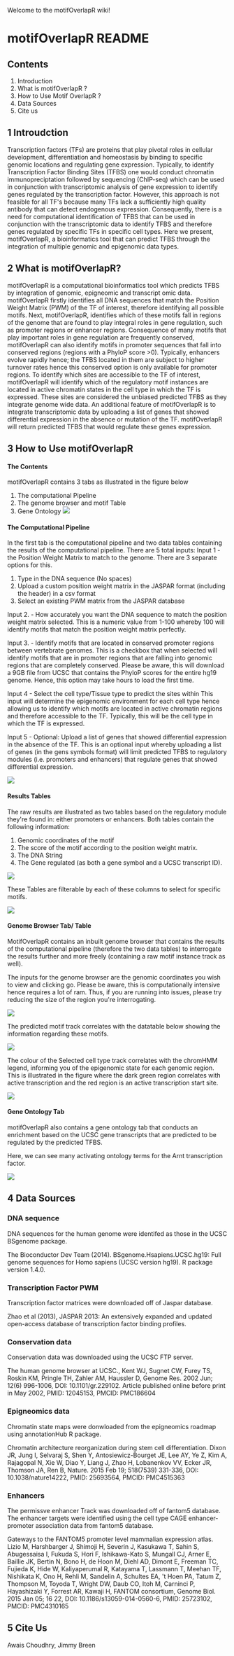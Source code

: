 
Welcome to the motifOverlapR wiki!
# motifOverlapR README 

## Contents
1. Introduction
2. What is motifOverlapR ?
3. How to Use Motif OverlapR ?
4. Data Sources
5. Cite us


## 1 Introudction
Transcription factors (TFs) are proteins that play pivotal roles in cellular development, differentiation and homeostasis by binding to specific genomic locations and regulating gene expression. Typically, to identify Transcription Factor Binding Sites (TFBS) one would conduct chromatin immunopreciptation followed by sequencing (ChIP-seq) which can be used in conjunction with transcriptomic analysis of gene expression to identify genes regulated by the transcription factor. However, this approach is not feasible for all TF's because many TFs lack a sufficiently high quality antibody that can detect endogenous expression. Consequently, there is a need for computational identification of TFBS that can be used in conjunction with the transcriptomic data to identify TFBS and therefore genes regulated by specific TFs in specific cell types. Here we present, motifOverlapR, a bioinformatics tool that can predict TFBS through the integration of multiple genomic and epigenomic data types.


## 2 What is motifOverlapR?
motifOverlapR is a computational bioinformatics tool which predicts TFBS by integration of genomic, epigneomic and transcript omic data. motifOverlapR firstly identifies all DNA sequences that match the Position Weight Matrix (PWM) of the TF of interest, therefore identifying all possible motifs. Next, motifOverlapR, identifies which of these motifs fall in regions of the genome that are found to play integral roles in gene regulation, such as promoter regions or enhancer regions. Consequence of many motifs that play important roles in gene regulation are frequently conserved, motifOverlapR can also identify motifs in promoter sequences that fall into conserved regions (regions with a PhyloP score >0). Typically, enhancers evolve rapidly hence; the TFBS located in them are subject to higher turnover rates hence this conserved option is only available for promoter regions. To identify which sites are accessible to the TF of interest, motifOverlapR will identify which of the regulatory motif instances are located in active chromatin states in the cell type in which the TF is expressed. These sites are considered the unbiased predicted TFBS as they integrate genome wide data. An additional feature of motifOverlapR is to integrate transcriptomic data by uploading a list of genes that showed differential expression in the absence or mutation of the TF. motifOverlapR will return predicted TFBS that would regulate these genes expression.

## 3 How to Use motifOverlapR

#### The Contents
motifOverlapR contains 3 tabs as illustrated in the figure below
1. The computational Pipeline
2. The genome browser and motif Table
3. Gene Ontology
![](https://raw.githubusercontent.com/awaisc/motifOverlapR/master/ImagesForReadMe/motifOverlapRLayout.jpg)

#### The Computational Pipeline
In the first tab is the computational pipeline and two data tables containing the results of the computational pipeline.
There are 5 total inputs:
Input 1 - the Position Weight Matrix to match to the genome. There are 3 separate options for this.
  1.	Type in the DNA sequence (No spaces)
  2.	Upload a custom position weight matrix in the JASPAR format (including the header) in a csv format
  3.	Select an existing PWM matrix from the JASPAR database


Input 2. - How accurately you want the DNA sequence to match the position weight matrix selected. This is a numeric value from 1-100 whereby 100 will identify motifs that match the position weight matrix perfectly.


Input 3. - Identify motifs that are located in conserved promoter regions between vertebrate genomes. This is a checkbox that when selected will identify motifs that are in promoter regions that are falling into genomic regions that are completely conserved.
Please be aware, this will download a 9GB file from UCSC that contains the PhyloP scores for the entire hg19 genome. Hence, this option may take hours to load the first time.


Input 4 - Select the cell type/Tissue type to predict the sites within This input will determine the epigenomic environment for each cell type hence allowing us to identify which motifs are located in active chromatin regions and therefore accessible to the TF. Typically, this will be the cell type in which the TF is expressed.


Input 5 - Optional: Upload a list of genes that showed differential expression in the absence of the TF. This is an optional input whereby uploading a list of genes (in the gens symbols format) will limit predicted TFBS to regulatory modules (i.e. promoters and enhancers) that regulate genes that showed differential expression.
  

![](https://raw.githubusercontent.com/awaisc/motifOverlapR/master/ImagesForReadMe/ComputationalTabResults.jpg)


#### Results Tables

The raw results are illustrated as two tables based on the regulatory module they're found in: either promoters or enhancers.
Both tables contain the following information:

1.	Genomic coordinates of the motif
2.	The score of the motif according to the position weight matrix.
3.	The DNA String
4.	The Gene regulated (as both a gene symbol and a UCSC transcript ID).


![](https://raw.githubusercontent.com/awaisc/motifOverlapR/master/ImagesForReadMe/ComputationalTabResults.jpg)


These Tables are filterable by each of these columns to select for specific motifs. 

![](https://raw.githubusercontent.com/awaisc/motifOverlapR/master/ImagesForReadMe/ComputationalTabResultsFilterAbility.jpg)


#### Genome Browser Tab/ Table

MotifOverlapR contains an inbuilt genome browser that contains the results of the computational pipeline (therefore the two data tables) to interrogate the results further and more freely (containing a raw motif instance track as well).

The inputs for the genome browser are the genomic coordinates you wish to view and clicking go. Please be aware, this is computationally intensive hence requires a lot of ram. Thus, if you are running into issues, please try reducing the size of the region you're interrogating.

![](https://raw.githubusercontent.com/awaisc/motifOverlapR/master/ImagesForReadMe/GenomeBrowserTabInputs.jpg)

The predicted motif track correlates with the datatable below showing the information regarding these motifs.

![](https://raw.githubusercontent.com/awaisc/motifOverlapR/master/ImagesForReadMe/GenomeBrowserTabPredictedSitesTable.jpg)

The colour of the Selected cell type track correlates with the chromHMM legend, informing you of the epigenomic state for each genomic region. This is illustrated in the figure where the dark green region correlates with active transcription and the red region is an active transcription start site.  

![](https://raw.githubusercontent.com/awaisc/motifOverlapR/master/ImagesForReadMe/GenomeBrowserTabChromHMMLegend.jpg)


#### Gene Ontology Tab

motifOverlapR also contains a gene ontology tab that conducts an enrichment based on the UCSC gene transcripts that are predicted to be regulated by the predicted TFBS.

Here, we can see many activating ontology terms for the Arnt transcription factor.

![](https://raw.githubusercontent.com/awaisc/motifOverlapR/master/ImagesForReadMe/GeneOntologyTabResults.jpg)



## 4 Data Sources

### DNA sequence

DNA sequences for the human genome were identifed as those in the UCSC BSgenome package. 

  The Bioconductor Dev Team (2014). BSgenome.Hsapiens.UCSC.hg19: Full genome sequences for Homo sapiens (UCSC version hg19). R package version 1.4.0.
 
### Transcription Factor PWM
Transcription factor matrices were downloaded off of Jaspar database. 

Zhao et al (2013), JASPAR 2013: An extensively expanded and updated open-access database of transcription factor binding profiles. 


 
### Conservation data
Conservation data was downloaded using the UCSC FTP server.

 The human genome browser at UCSC., Kent WJ, Sugnet CW, Furey TS, Roskin KM, Pringle TH, Zahler AM, Haussler D, Genome Res. 2002 Jun; 12(6) 996-1006, DOI: 10.1101/gr.229102. Article published online before print in May 2002, PMID: 12045153, PMCID: PMC186604
 
### Epigneomics data 
Chromatin state maps were donwloaded from the epigneomics roadmap using annotationHub R package.

 Chromatin architecture reorganization during stem cell differentiation.
Dixon JR, Jung I, Selvaraj S, Shen Y, Antosiewicz-Bourget JE, Lee AY, Ye Z, Kim A, Rajagopal N, Xie W, Diao Y, Liang J, Zhao H, Lobanenkov VV, Ecker JR, Thomson JA, Ren B, Nature. 2015 Feb 19; 518(7539) 331-336, DOI: 10.1038/nature14222, PMID: 25693564, PMCID: PMC4515363
 
### Enhancers

The permissve enhancer Track was downloaded off of fantom5 database. The enhancer targets were identified using the cell type CAGE enhancer-promoter association data from fantom5 database. 


Gateways to the FANTOM5 promoter level mammalian expression atlas.
Lizio M, Harshbarger J, Shimoji H, Severin J, Kasukawa T, Sahin S, Abugessaisa I, Fukuda S, Hori F, Ishikawa-Kato S, Mungall CJ, Arner E, Baillie JK, Bertin N, Bono H, de Hoon M, Diehl AD, Dimont E, Freeman TC, Fujieda K, Hide W, Kaliyaperumal R, Katayama T, Lassmann T, Meehan TF, Nishikata K, Ono H, Rehli M, Sandelin A, Schultes EA, 't Hoen PA, Tatum Z, Thompson M, Toyoda T, Wright DW, Daub CO, Itoh M, Carninci P, Hayashizaki Y, Forrest AR, Kawaji H, FANTOM consortium, Genome Biol. 2015 Jan 05; 16 22, DOI: 10.1186/s13059-014-0560-6, PMID: 25723102, PMCID: PMC4310165
 
 


## 5 Cite Us

Awais Choudhry, Jimmy Breen
